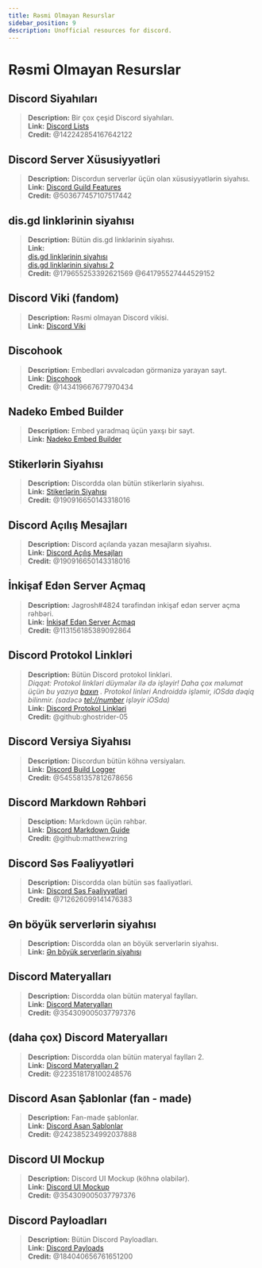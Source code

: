 ```yaml
---
title: Rəsmi Olmayan Resurslar
sidebar_position: 9
description: Unofficial resources for discord.
---
```


# Rəsmi Olmayan Resurslar

## **Discord Siyahıları**
> __Description:__ Bir çox çeşid Discord siyahıları.   <br/>
__Link:__ [Discord Lists](https://github.com/Delitefully/DiscordLists)   <br/>
__Credit:__ @142242854167642122

## **Discord Server Xüsusiyyətləri**
> __Description:__ Discordun serverlər üçün olan xüsusiyyətlərin siyahısı.   <br/>
__Link:__ [Discord Guild Features](https://gist.github.com/Techy/ecc60b12e94f8fc8185f09b82aa91dd2)  <br/>
__Credit:__ @503677457107517442

## **dis.gd linklərinin siyahısı**
> __Description:__ Bütün dis.gd linklərinin siyahısı.   <br/>
__Link:__  <br/>
[dis.gd linklərinin siyahısı](https://herogamers.dev/dis.gd/)   <br/>
[dis.gd linklərinin siyahısı 2](https://thecutefoxxy.com/discord-shortlinks)  <br/>
__Credit:__ @179655253392621569 @641795527444529152

## **Discord Viki** (fandom)
> __Description:__ Rəsmi olmayan Discord vikisi.   <br/>
__Link:__ [Discord Viki](https://discord.fandom.com/wiki/Discord) 

## **Discohook** 
> __Description:__ Embedləri əvvəlcədən görmənizə yarayan sayt.   <br/>
__Link:__ [Discohook](https://discohook.org/)   <br/>
__Credit:__ @143419667677970434

## **Nadeko Embed Builder**
> __Description:__ Embed yaradmaq üçün yaxşı bir sayt.   <br/>
__Link:__ [Nadeko Embed Builder](https://embedbuilder.nadekobot.me/ )

## **Stikerlərin Siyahısı**
> __Description:__ Discordda olan bütün stikerlərin siyahısı.   <br/>
__Link:__ [Stikerlərin Siyahısı](https://stickers.advaith.io/)   <br/>
__Credit:__ @190916650143318016

## **Discord Açılış Mesajları**
> __Description:__ Discord açılanda yazan mesajların siyahısı.  <br/>
__Link:__ [Discord Açılış Mesajları](https://gist.github.com/advaith1/540543d6a2b7fd66abdb0eb02c002f88)  <br/>
__Credit:__ @190916650143318016

## **İnkişaf Edən Server Açmaq**
> __Description:__ Jagrosh#4824 tərəfindən inkişaf edən server açma rəhbəri.   <br/>
__Link:__ [İnkişaf Edən Server Açmaq](https://gist.github.com/jagrosh/342324d7084c9ebdac2fa3d0cd759d10)   <br/>
__Credit:__ @113156185389092864

## **Discord Protokol Linkləri**
> __Description:__ Bütün Discord protokol linkləri.   <br/>
*Diqqət: Protokol linkləri düymələr ilə də işləyir! Daha çox məlumat üçün bu yazıya [baxın](https://github.com/discord/discord-api-docs/discussions/3347#discussioncomment-1405699) . Protokol linləri Androiddə işləmir, iOSda dəqiq bilinmir. (sadəcə <tel://number> işləyir iOSda)*   <br/>
__Link:__ [Discord Protokol Linkləri](https://gist.github.com/ghostrider-05/8f1a0bfc27c7c4509b4ea4e8ce718af0)   <br/>
__Credit:__ @github:ghostrider-05

## **Discord Versiya Siyahısı**
> __Description:__ Discordun bütün köhnə versiyaları.   <br/>
__Link:__ [Discord Build Logger](https://discord.sale/)  
__Credit:__ @545581357812678656

## **Discord Markdown Rəhbəri**
> __Desciption:__ Markdown üçün rəhbər.  <br/>
__Link:__ [Discord Markdown Guide](https://gist.github.com/matthewzring/9f7bbfd102003963f9be7dbcf7d40e51)  <br/>
__Credit:__ @github:matthewzring

## **Discord Səs Fəaliyyətləri**
> __Description:__ Discordda olan bütün səs faaliyətləri.   <br/>
__Link:__ [Discord Səs Fəaliyyətləri](https://gist.github.com/GeneralSadaf/42d91a2b6a93a7db7a39208f2d8b53ad)   <br/>
__Credit:__ @712626099141476383
 
## **Ən böyük serverlərin siyahısı**
> __Description:__ Discordda olan ən böyük serverlərin siyahısı.   <br/>
__Link:__ [Ən böyük serverlərin siyahısı](https://docs.google.com/spreadsheets/d/1gRQ44Goa8x_M714pSmPXLHW3BAK5LzWzRn1MVXPeVn4/edit#gid=0)

## **Discord Materyalları**
> __Description:__ Discordda olan bütün materyal faylları.   <br/>
__Link:__ [Discord Materyalları](https://www.figma.com/community/file/992144378612759941/Discord-Resources)   <br/>
__Credit:__ @354309005037797376

## **(daha çox) Discord Materyalları**
> __Description:__ Discordda olan bütün materyal faylları 2.   <br/>
__Link:__ [Discord Materyalları 2](https://gitlab.com/derpystuff/discord-asset-datamining )   <br/>
__Credit:__ @223518178100248576

## **Discord Asan Şablonlar** (fan - made)
> __Description:__ Fan-made şablonlar.  <br/>
__Link:__ [Discord Asan Şablonlar](https://gist.github.com/srnyx/12922980e75cf14508990bb36a6989a9)  <br/>
__Credit:__ @242385234992037888

## **Discord UI Mockup**
> __Description:__ Discord UI Mockup (köhnə olabilər).   <br/>
__Link:__ [Discord UI Mockup](https://www.figma.com/community/file/994323951589690341/Discord-Desktop-UI)   <br/>
__Credit:__ @354309005037797376

## **Discord Payloadları**
> __Description:__ Bütün Discord Payloadları.   <br/>
__Link:__ [Discord Payloads](https://github.com/discord-payloads/discord-payloads)   <br/>
__Credit:__ @184040656761651200
